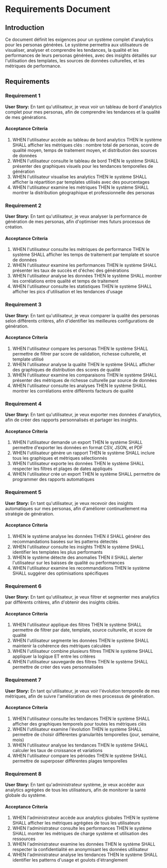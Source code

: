 # Requirements Document

## Introduction

Ce document définit les exigences pour un système complet d'analytics pour les personas générées. Le système permettra aux utilisateurs de visualiser, analyser et comprendre les tendances, la qualité et les performances de leurs personas générées, avec des insights détaillés sur l'utilisation des templates, les sources de données culturelles, et les métriques de performance.

## Requirements

### Requirement 1

**User Story:** En tant qu'utilisateur, je veux voir un tableau de bord d'analytics complet pour mes personas, afin de comprendre les tendances et la qualité de mes générations.

#### Acceptance Criteria

1. WHEN l'utilisateur accède au tableau de bord analytics THEN le système SHALL afficher les métriques clés : nombre total de personas, score de qualité moyen, temps de traitement moyen, et distribution des sources de données
2. WHEN l'utilisateur consulte le tableau de bord THEN le système SHALL présenter des graphiques visuels pour les tendances temporelles de génération
3. WHEN l'utilisateur visualise les analytics THEN le système SHALL afficher la répartition par templates utilisés avec des pourcentages
4. WHEN l'utilisateur examine les métriques THEN le système SHALL montrer la distribution géographique et professionnelle des personas

### Requirement 2

**User Story:** En tant qu'utilisateur, je veux analyser la performance de génération de mes personas, afin d'optimiser mes futurs processus de création.

#### Acceptance Criteria

1. WHEN l'utilisateur consulte les métriques de performance THEN le système SHALL afficher les temps de traitement par template et source de données
2. WHEN l'utilisateur examine les performances THEN le système SHALL présenter les taux de succès et d'échec des générations
3. WHEN l'utilisateur analyse les données THEN le système SHALL montrer les corrélations entre qualité et temps de traitement
4. WHEN l'utilisateur consulte les statistiques THEN le système SHALL afficher les pics d'utilisation et les tendances d'usage

### Requirement 3

**User Story:** En tant qu'utilisateur, je veux comparer la qualité des personas selon différents critères, afin d'identifier les meilleures configurations de génération.

#### Acceptance Criteria

1. WHEN l'utilisateur compare les personas THEN le système SHALL permettre de filtrer par score de validation, richesse culturelle, et template utilisé
2. WHEN l'utilisateur analyse la qualité THEN le système SHALL afficher des graphiques de distribution des scores de qualité
3. WHEN l'utilisateur examine les comparaisons THEN le système SHALL présenter des métriques de richesse culturelle par source de données
4. WHEN l'utilisateur consulte les analyses THEN le système SHALL montrer les corrélations entre différents facteurs de qualité

### Requirement 4

**User Story:** En tant qu'utilisateur, je veux exporter mes données d'analytics, afin de créer des rapports personnalisés et partager les insights.

#### Acceptance Criteria

1. WHEN l'utilisateur demande un export THEN le système SHALL permettre d'exporter les données en format CSV, JSON, et PDF
2. WHEN l'utilisateur génère un rapport THEN le système SHALL inclure tous les graphiques et métriques sélectionnés
3. WHEN l'utilisateur exporte les données THEN le système SHALL respecter les filtres et plages de dates appliqués
4. WHEN l'utilisateur crée un export THEN le système SHALL permettre de programmer des rapports automatiques

### Requirement 5

**User Story:** En tant qu'utilisateur, je veux recevoir des insights automatiques sur mes personas, afin d'améliorer continuellement ma stratégie de génération.

#### Acceptance Criteria

1. WHEN le système analyse les données THEN il SHALL générer des recommandations basées sur les patterns détectés
2. WHEN l'utilisateur consulte les insights THEN le système SHALL identifier les templates les plus performants
3. WHEN le système détecte des anomalies THEN il SHALL alerter l'utilisateur sur les baisses de qualité ou performances
4. WHEN l'utilisateur examine les recommandations THEN le système SHALL suggérer des optimisations spécifiques

### Requirement 6

**User Story:** En tant qu'utilisateur, je veux filtrer et segmenter mes analytics par différents critères, afin d'obtenir des insights ciblés.

#### Acceptance Criteria

1. WHEN l'utilisateur applique des filtres THEN le système SHALL permettre de filtrer par date, template, source culturelle, et score de qualité
2. WHEN l'utilisateur segmente les données THEN le système SHALL maintenir la cohérence des métriques calculées
3. WHEN l'utilisateur combine plusieurs filtres THEN le système SHALL appliquer la logique ET entre les critères
4. WHEN l'utilisateur sauvegarde des filtres THEN le système SHALL permettre de créer des vues personnalisées

### Requirement 7

**User Story:** En tant qu'utilisateur, je veux voir l'évolution temporelle de mes métriques, afin de suivre l'amélioration de mes processus de génération.

#### Acceptance Criteria

1. WHEN l'utilisateur consulte les tendances THEN le système SHALL afficher des graphiques temporels pour toutes les métriques clés
2. WHEN l'utilisateur examine l'évolution THEN le système SHALL permettre de choisir différentes granularités temporelles (jour, semaine, mois)
3. WHEN l'utilisateur analyse les tendances THEN le système SHALL calculer les taux de croissance et variations
4. WHEN l'utilisateur compare les périodes THEN le système SHALL permettre de superposer différentes plages temporelles

### Requirement 8

**User Story:** En tant qu'administrateur système, je veux accéder aux analytics agrégées de tous les utilisateurs, afin de monitorer la santé globale du système.

#### Acceptance Criteria

1. WHEN l'administrateur accède aux analytics globales THEN le système SHALL afficher les métriques agrégées de tous les utilisateurs
2. WHEN l'administrateur consulte les performances THEN le système SHALL montrer les métriques de charge système et utilisation des ressources
3. WHEN l'administrateur examine les données THEN le système SHALL respecter la confidentialité en anonymisant les données utilisateur
4. WHEN l'administrateur analyse les tendances THEN le système SHALL identifier les patterns d'usage et goulots d'étranglement